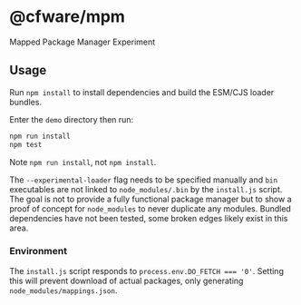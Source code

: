 # @cfware/mpm

Mapped Package Manager Experiment


## Usage

Run `npm install` to install dependencies and build the ESM/CJS loader bundles.

Enter the `demo` directory then run:
```sh
npm run install
npm test
```

Note `npm run install`, not `npm install`.

The `--experimental-loader` flag needs to be specified manually and `bin` executables are
not linked to `node_modules/.bin` by the `install.js` script.  The goal is not to provide
a fully functional package manager but to show a proof of concept for `node_modules`
to never duplicate any modules.  Bundled dependencies have not been tested, some broken
edges likely exist in this area.


### Environment

The `install.js` script responds to `process.env.DO_FETCH === '0'`.  Setting this will
prevent download of actual packages, only generating `node_modules/mappings.json`.
